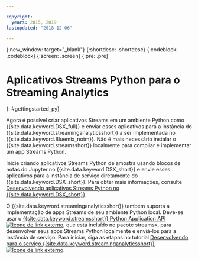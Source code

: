 ```yaml
---

copyright:
  years: 2015, 2019
lastupdated: "2018-12-06"

---
```


<!-- Attribute definitions -->
{:new_window: target="_blank"}
{:shortdesc: .shortdesc}
{:codeblock: .codeblock}
{:screen: .screen}
{:pre: .pre}

# Aplicativos Streams Python para o Streaming Analytics
{: #gettingstarted_py}

Agora é possível criar aplicativos Streams em um ambiente Python como {{site.data.keyword.DSX_full}} e enviar esses
aplicativos para a instância do {{site.data.keyword.streaminganalyticsshort}} a ser implementada no
{{site.data.keyword.Bluemix_notm}}. Não é mais necessário instalar o {{site.data.keyword.streamsshort}} localmente para compilar e implementar um app Streams Python.

Inicie criando aplicativos Streams Python de amostra usando blocos de notas do Jupyter no
{{site.data.keyword.DSX_short}}
e envie esses aplicativos para a instância de serviço diretamente do {{site.data.keyword.DSX_short}}. Para obter mais
informações, consulte [Desenvolvendo
aplicativos Streams Python no {{site.data.keyword.DSX_short}}](/docs/services/StreamingAnalytics?topic=StreamingAnalytics-t_develop_apps_python#t_develop_python_dsx).

O {{site.data.keyword.streaminganalyticsshort}} também suporta a implementação de apps Streams de seu ambiente Python local. Deve-se usar o [{{site.data.keyword.streamsshort}} Python Application API ![Ícone de link externo](../../icons/launch-glyph.svg "Ícone de link externo")](http://ibmstreams.github.io/streamsx.documentation/docs/python/python-appapi-devguide/#50-api-features), que está incluído no pacote streamsx, para desenvolver seus apps Streams Python localmente e enviá-los para a instância de serviço. Para iniciar, siga as etapas no tutorial [Desenvolvendo para o serviço {{site.data.keyword.streaminganalyticsshort}} ![Ícone de link externo](../../icons/launch-glyph.svg "Ícone de link externo")](http://ibmstreams.github.io/streamsx.documentation/docs/python/1.6/python-appapi-devguide-2a/index.html).
